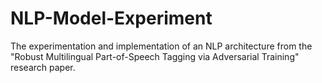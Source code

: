 # NLP-Model-Experiment
The experimentation and implementation of an NLP architecture from the "Robust Multilingual Part-of-Speech Tagging via Adversarial Training" research paper.

